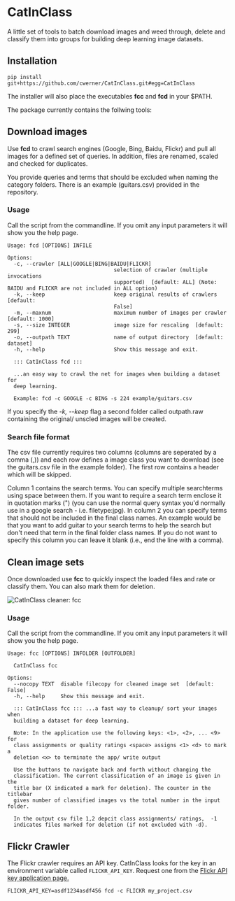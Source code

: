 # CatInClass


A little set of tools to batch download images and weed through, delete and
classify them into groups for building deep learning image datasets.


## Installation

`pip install git+https://github.com/cwerner/CatInClass.git#egg=CatInClass`

The installer will also place the executables **fcc** and **fcd** in your \$PATH.

The package currently contains the follwing tools:

## Download images

Use **fcd** to crawl search engines (Google, Bing, Baidu, Flickr) and pull all images for
a defined set of queries. In addition, files are renamed, scaled and checked
for duplicates.

You provide queries and terms that should be excluded when naming the category folders. There
is an example (guitars.csv) provided in the repository.

### Usage

Call the script from the commandline. If you omit any input parameters it
will show you the help page.

```
Usage: fcd [OPTIONS] INFILE

Options:
  -c, --crawler [ALL|GOOGLE|BING|BAIDU|FLICKR]
                                  selection of crawler (multiple invocations
                                  supported)  [default: ALL] (Note: BAIDU and FLICKR are not included in ALL option)
  -k, --keep                      keep original results of crawlers  [default:
                                  False]
  -m, --maxnum                    maximum number of images per crawler [default: 1000]
  -s, --size INTEGER              image size for rescaling  [default: 299]
  -o, --outpath TEXT              name of output directory  [default: dataset]
  -h, --help                      Show this message and exit.

  ::: CatInClass fcd :::

  ...an easy way to crawl the net for images when building a dataset for
  deep learning.

  Example: fcd -c GOOGLE -c BING -s 224 example/guitars.csv
```

If you specify the _-k, --keep_ flag a second folder called outpath.raw containing the original/ unscled images will be created.

### Search file format

The csv file currently requires two columns (columns are seperated by a comma (,)) and each row defines a image class you want to download (see the guitars.csv file in the example folder). The first row contains a header which will be skipped.

Column 1 contains the search terms. You can specify multiple searchterms using space between them. If you want to require a search term enclose it in quotation marks (") (you can use the normal query syntax you'd normally use in a google search - i.e. filetype:jpg). In column 2 you can specify terms that should not be included in the final class names. An example would be that you want to add guitar to your search terms to help the search but don't need that term in the final folder class names. If you do not want to specify this column you can leave it blank (i.e., end the line with a comma).

## Clean image sets

Once downloaded use **fcc** to quickly inspect the loaded files and rate or
classify them. You can also mark them for deletion.

![CatInClass cleaner: fcc](assets/fcc_screenshot.png)

### Usage

Call the script from the commandline. If you omit any input parameters it
will show you the help page.

```
Usage: fcc [OPTIONS] INFOLDER [OUTFOLDER]

  CatInClass fcc

Options:
  --nocopy TEXT  disable filecopy for cleaned image set  [default: False]
  -h, --help     Show this message and exit.

  ::: CatInClass fcc ::: ...a fast way to cleanup/ sort your images when
  building a dataset for deep learning.

  Note: In the application use the following keys: <1>, <2>, ... <9> for
  class assignments or quality ratings <space> assigns <1> <d> to mark a
  deletion <x> to terminate the app/ write output

  Use the buttons to navigate back and forth without changing the
  classification. The current classification of an image is given in the
  title bar (X indicated a mark for deletion). The counter in the titlebar
  gives number of classified images vs the total number in the input folder.

  In the output csv file 1,2 depcit class assignments/ ratings,  -1
  indicates files marked for deletion (if not excluded with -d).
```

## Flickr Crawler

The Flickr crawler requires an API key. CatInClass looks for the key in an environment variable called `FLICKR_API_KEY`. Request one from the [Flickr API key application page.](https://www.flickr.com/services/apps/create/apply/)

`FLICKR_API_KEY=asdf1234asdf456 fcd -c FLICKR my_project.csv`
